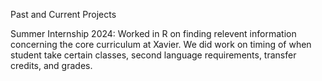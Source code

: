 Past and Current Projects

Summer Internship 2024:
Worked in R on finding relevent information concerning the core curriculum at Xavier. We did work on timing of when student take certain classes, second language requirements, transfer credits, and grades. 
